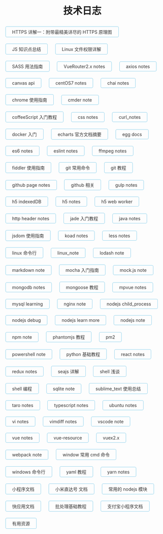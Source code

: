 # 技术日志

<style>
    h1 {font-size: 30px; text-align: center;}
    ul, li {list-style: none; padding: 0;}
    li{display: inline-block; margin: 10px; border: 1px solid skyblue; border-radius: 4px; }

    li a {text-decoration: none; color: #333; display: block; padding: 6px 20px;}
    li a:hover {color: crimson; text-decoration: none;}

    div.container {
        width: 100%;
        box-sizing: border-box;
        padding: 0;
        margin: 0;
    }
</style>

<!-- links-start -->
+ [HTTPS 详解一：附带最精美详尽的 HTTPS 原理图](./docs/https详解1.html)
+ [JS 知识点总结](./docs/js_note.html)
+ [Linux 文件权限详解](./docs/linux文件权限详解.html)
+ [SASS 用法指南](./docs/sass_note.html)
+ [VueRouter2.x notes](./docs/vueRouter_note.html)
+ [axios notes](./docs/axios_note.html)
+ [canvas api](./docs/canvas_api.html)
+ [centOS7 notes](./docs/centos_note.html)
+ [chai notes](./docs/chai_notes.html)
+ [chrome 使用指南](./docs/chrome_note.html)
+ [cmder note](./docs/cmder_note.html)
+ [coffeeScript 入门教程](./docs/coffeeScript_note.html)
+ [css notes](./docs/css_note.html)
+ [curl_notes](./docs/curl_notes.html)
+ [docker 入门](./docs/docker_note.html)
+ [echarts 官方文档摘要](./docs/echart_note.html)
+ [egg docs](./docs/egg_note.html)
+ [es6 notes](./docs/es6_note.html)
+ [eslint notes](./docs/eslint_note.html)
+ [ffmpeg notes](./docs/ffmpeg_note.html)
+ [fiddler 使用指南](./docs/fiddler_note.html)
+ [git 常用命令](./docs/git-commands.html)
+ [git 教程](./docs/git-teaching.html)
+ [github page notes](./docs/github_page_note.html)
+ [github 相关](./docs/github_note.html)
+ [gulp notes](./docs/gulp_note.html)
+ [h5 indexedDB](./docs/h5_indexedDB.html)
+ [h5 notes](./docs/h5_note.html)
+ [h5 web worker](./docs/h5_webworker.html)
+ [http header notes](./docs/http_header_note.html)
+ [jade 入门教程](./docs/jade_note.html)
+ [java notes](./docs/java_note.html)
+ [jsdom 使用指南](./docs/node_package_jsdom.html)
+ [koad notes](./docs/koa_note.html)
+ [less notes](./docs/less_note.html)
+ [linux 命令行](./docs/linux命令行.html)
+ [linux_note](./docs/linux_note.html)
+ [lodash note](./docs/lodash_note.html)
+ [markdown note](./docs/markdown_note.html)
+ [mocha 入门指南](./docs/mocha_note.html)
+ [mock.js note](./docs/mockjs_note.html)
+ [mongodb notes](./docs/mongo_note.html)
+ [mongoose 教程](./docs/mongoose_note.html)
+ [mpvue notes](./docs/mpvue_note.html)
+ [mysql learning](./docs/sql_note.html)
+ [nginx note](./docs/nginx.html)
+ [nodejs child_process](./docs/node_child_process.html)
+ [nodejs debug](./docs/node_debug.html)
+ [nodejs learn more](./docs/nodejs_lm.html)
+ [nodejs note](./docs/node_note.html)
+ [npm note](./docs/npm_note.html)
+ [phantomjs 教程](./docs/phantomjs_note.html)
+ [pm2](./docs/pm2_note.html)
+ [powershell note](./docs/powershell_note.html)
+ [python 基础教程](./docs/python_note.html)
+ [react notes](./docs/react_note.html)
+ [redux notes](./docs/redux_note.html)
+ [seajs 详解](./docs/seajs_note.html)
+ [shell 浅谈](./docs/shell浅谈.html)
+ [shell 编程](./docs/shell_note.html)
+ [sqlite note](./docs/sqlite_note.html)
+ [sublime_text 使用总结](./docs/sublime_note.html)
+ [taro notes](./docs/taro_note.html)
+ [typescript notes](./docs/typescript_note.html)
+ [ubuntu notes](./docs/ubuntu_note.html)
+ [vi notes](./docs/vi_note.html)
+ [vimdiff notes](./docs/vimdiff_note.html)
+ [vscode note](./docs/vscode_note.html)
+ [vue notes](./docs/vue_draft.html)
+ [vue-resource](./docs/vueResource_note.html)
+ [vuex2.x](./docs/vuex_note.html)
+ [webpack note](./docs/webpack_note.html)
+ [window 常用 cmd 命令](./docs/windows_note.html)
+ [windows 命令行](./docs/cmd_note.html)
+ [yaml 教程](./docs/yaml_note.html)
+ [yarn notes](./docs/yarn_note.html)
+ [小程序文档](./docs/wxapp_note.html)
+ [小米直达号 文档](./docs/miapp_note.html)
+ [常用的 nodejs 模块](./docs/node_package.html)
+ [快应用文档](./docs/quickapp_note.html)
+ [批处理基础教程](./docs/bat_note.html)
+ [支付宝小程序文档](./docs/aliapp_note.html)
+ [有用资源](./docs/useful.html)
<!-- links-end -->
